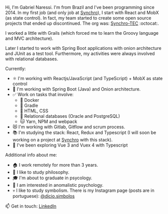 Hi, I'm Gabriel Naressi. I'm from Brazil and I've been programming since 2014. In my first job (and only job at [Synchro](https://www.synchro.com.br)), I start with React and MobX (as state control). In fact, my team started to create some open source projects that ended up discontinued. The org was: [Synchro-TEC](https://github.com/orgs/Synchro-TEC/dashboard) :octocat:.

I worked a little with Grails (which forced me to learn the Groovy language and MVC architecture).

Later I started to work with Spring Boot applications with onion architecture and JUnit as a test tool. Furthermore, my activities were always involved with relational databases.

Currently:

- ⚛️ I'm working with Reactjs/JavaScript (and TypeScript) + MobX as state control
- 🍃 I'm working with Spring Boot (Java) and Onion architecture.
- ✅ Work on tasks that involve:
  - 🐳 Docker
  - 🐘 Gradle
  - 💄 HTML, CSS
  - 💾 Relational databases (Oracle and PostgreSQL)
  - 🐱 Yarn, NPM and webpack
- 😻 I'm working with Gitlab, Gitflow and scrum process.
- 📚 I'm studying the stack: React, Redux and Typescript (I will soon be working on a project at [Synchro](https://www.synchro.com.br) with this stack).
- 🌱 I've been exploring Vue 3 and Vuex 4 with Typescript

Additional info about me:

- 🏠 I work remotely for more than 3 years.
- 🧠 I like to study philosophy.
- 🎓 I'm about to graduate in psycology.
- 👻 I am interested in anomalistic psychology.
- 💀 I like to study symbolism. There is my Instagram page (posts are in portuguese): [@dicio.simbolos](https://www.instagram.com/dicio.simbolos/)

📫 Get in touch: [LinkedIn](https://www.linkedin.com/in/gabriel-naressi-3234a6118/)
